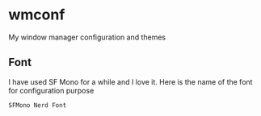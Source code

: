 # wmconf
My window manager configuration and themes



## Font
I have used SF Mono for a while and I love it. Here is the name of the font for configuration purpose
```
SFMono Nerd Font
```

